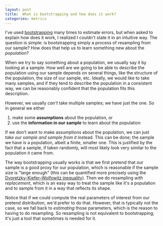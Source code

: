 ```yaml
---
layout: post
title:  What is bootstrapping and how does it work?
categories: metrics
---
```


I've used [bootstrapping](https://en.wikipedia.org/wiki/Bootstrapping_(statistics)) many times to estimate errors, but when asked to explain how does it work, I realized I couldn't state it in an intuitive way. The question is simple: is bootstrapping simply a process of resampling from  our sample? How does that help us to learn something new about the *population*?

<!--more-->

When we try to say something about a population, we usually say it by looking at a sample. How well are we going to be able to describe the population using our sample depends on several things, like the structure of the population, the size of our sample, etc. Ideally, we would like to take many samples, and if they tend to describe the population in a consistent way, we can be reasonably confident that the population fits this description.

However, we usually *can't* take multiple samples; we have just the one. So in general we either

1. make some **assumptions** about the population, or
2. use the **information in our sample** to learn about the population

If we don't want to make assumptions about the population, we can just *take our sample and sample from it* instead. This can be done; the sample we have *is* a population, albeit a finite, smaller one. This is justified by the fact that a sample, if taken randomly, will most likely look very similar to the population it came from.

The way bootstrapping usually works is that we first pretend that our sample is a good proxy for our population, which is reasonable if the sample size is "large enough" (this can be quantified more precisely using the [Dvoretzky–Kiefer–Wolfowitz inequality](https://en.wikipedia.org/wiki/Dvoretzky%E2%80%93Kiefer%E2%80%93Wolfowitz_inequality)). Then we do resampling *with replacement*, which is an easy way to treat the sample like it's a population and to sample from it in a way that reflects its shape.

Notice that if we could compute the real parameters of interest from our pretend distribution, we'd prefer to do that. However, that is typically not the case, so we fall back to *estimating* those parameters, which is the reason to having to do resampling. So resampling is not equivalent to bootstrapping; it's just a tool that sometimes is needed for it.
